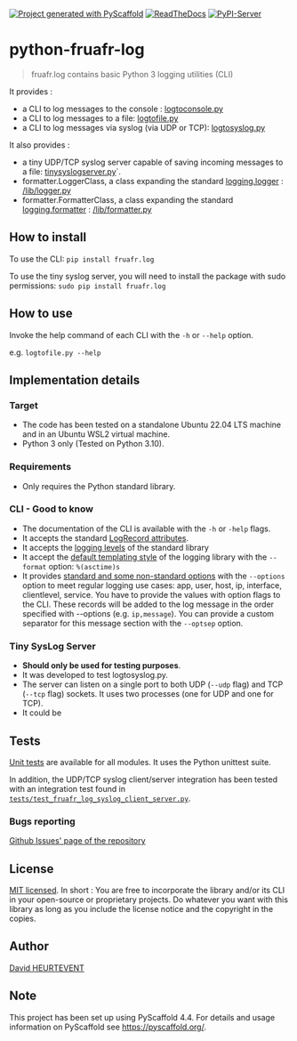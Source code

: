 <!-- These are examples of badges you might want to add to your README:
     please update the URLs accordingly

[![Built Status](https://api.cirrus-ci.com/github/<USER>/log.svg?branch=main)](https://cirrus-ci.com/github/<USER>/log)
[![Coveralls](https://img.shields.io/coveralls/github/<USER>/log/main.svg)](https://coveralls.io/r/<USER>/log)
[![Conda-Forge](https://img.shields.io/conda/vn/conda-forge/log.svg)](https://anaconda.org/conda-forge/log)
[![Monthly Downloads](https://pepy.tech/badge/log/month)](https://pepy.tech/project/log)
[![Twitter](https://img.shields.io/twitter/url/http/shields.io.svg?style=social&label=Twitter)](https://twitter.com/log)
-->
[![Project generated with PyScaffold](https://img.shields.io/badge/-PyScaffold-005CA0?logo=pyscaffold)](https://pyscaffold.org/)
[![ReadTheDocs](https://readthedocs.org/projects/log/badge/?version=latest)](https://fruafr.log.readthedocs.io/en/stable/)
[![PyPI-Server](https://img.shields.io/pypi/v/log.svg)](https://pypi.org/project/fruafr.log/)

# python-fruafr-log
> fruafr.log contains basic Python 3 logging utilities (CLI)

It provides :
- a CLI to log messages to the console : [logtoconsole.py](/src/fruafr/log/logtoconsole.py)
- a CLI to log messages to a file: [logtofile.py](/src/fruafr/log/logtofile.py)
- a CLI to log messages via syslog (via UDP or TCP): [logtosyslog.py](/src/fruafr/log/logtosyslog.py)

It also provides :
- a tiny UDP/TCP syslog server capable of saving incoming messages to a file: [tinysyslogserver.py](/src/fruafr/log/tinysyslogserver.py)`.
- formatter.LoggerClass, a class expanding the standard [logging.logger]() : [/lib/logger.py](/src/fruafr/log/lib/logger.py)
- formatter.FormatterClass, a class expanding the standard [logging.formatter]() : [/lib/formatter.py](/src/fruafr/log/lib/formatter.py)

## How to install

To use the CLI:
`pip install fruafr.log`

To use the tiny syslog server, you will need to install the package with sudo permissions:
`sudo pip install fruafr.log`

## How to use

Invoke the help command of each CLI with the `-h` or `--help` option.

e.g. `logtofile.py --help`

## Implementation details

### Target
- The code has been tested on a standalone Ubuntu 22.04 LTS machine and in an Ubuntu WSL2 virtual machine.
- Python 3 only (Tested on Python 3.10).

### Requirements
- Only requires the Python standard library.

### CLI - Good to know
- The documentation of the CLI is available with the `-h` or `-help` flags.
- It accepts the standard [LogRecord attributes](https://docs.python.org/3/library/logging.html#logrecord-attributes).
- It accepts the [logging levels](https://docs.python.org/3/library/logging.html#logging-levels) of the standard library
- It accept the [default templating style](https://docs.python.org/3/library/logging.html#logrecord-attributes) of the logging library with the `--format` option: `%(asctime)s`
- It provides [standard and some non-standard options](/src/fruafr/log/lib/cli_options.yaml) with the `--options` option to meet regular logging use cases: app, user, host, ip, interface, clientlevel, service. You have to provide the values with option flags to the CLI. These records will be added to the log message in the order specified with --options (e.g. `ip,message`). You can provide a custom separator for this message section with the `--optsep` option.

### Tiny SysLog Server
- **Should only be used for testing purposes**.
- It was developed to test logtosyslog.py.
- The server can listen on a single port to both UDP (`--udp` flag) and TCP (`--tcp` flag) sockets. It uses two processes (one for UDP and one for TCP).
- It could be

## Tests
[Unit tests](/tests) are available for all modules. It uses the Python unittest suite.

In addition, the UDP/TCP syslog client/server integration has been tested with an integration test found in [`tests/test_fruafr_log_syslog_client_server.py`](/tests/test_fruafr_log_syslog_client_server.py).

### Bugs reporting
[Github Issues' page of the repository](https://github.com/fruafr/python-fruafr-log/issues)

## License
[MIT licensed](LICENSE.md).
In short : You are free to incorporate the library and/or its CLI in your open-source or proprietary projects. Do whatever you want with this library as long as you include the license notice and the copyright in the copies.

## Author
[David HEURTEVENT](https://github.com/dheurtev)

<!-- pyscaffold-notes -->

## Note
This project has been set up using PyScaffold 4.4. For details and usage information on PyScaffold see https://pyscaffold.org/.
